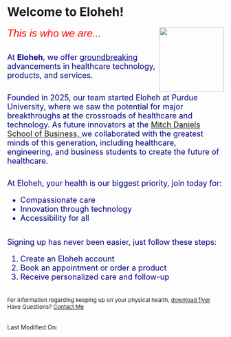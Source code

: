 <html>
<head>

</head>
<body>
<h1>Welcome to Eloheh!</h1>
<img src="https://upload.wikimedia.org/wikipedia/commons/5/57/Caduceus.svg" width = "150" align = "right" />
<font color = "red" size = "5" face="Georgia, Arial"><i> This is who we are...</i></font>
<br>
<br>
  
<font color = "#000080" size = "4"> At <b>Eloheh</b>, we offer <u>groundbreaking</u> advancements in healthcare technology, products, and services. </font>
<br>
<br>

<font size = "4" color = "#000080"> Founded in 2025, our team started Eloheh at Purdue University, where we saw the potential for major breakthroughs at the crossroads of healthcare and technology. As future innovators at the <a href = "https://business.purdue.edu/" target = "_blank"> Mitch Daniels School of Business, </a> we collaborated with the greatest minds of this generation, including healthcare, engineering, and business students to create the future of healthcare. </font>
<br>
<br>

<font color = "#000080" size = "4">At Eloheh, your health is our biggest priority, join today for:
<ul>
<li>Compassionate care</li>
<li>Innovation through technology</li>
<li>Accessibility for all</li>
</ul></font>
<br><font color = "#000080" size = "4"> Signing up has never been easier, just follow these steps:
<ol>
<li>Create an Eloheh account</li>
<li>Book an appointment or order a product</li>
<li>Receive personalized care and follow-up</li>
</ol></font>
<br>
<font size = "2"> For information regarding keeping up on your physical health, <a href = "https://www.nia.nih.gov/sites/default/files/2025-01/exercise-three-types.pdf" >download flyer</a></font>
<br>
<font size = "2">Have Questions? <a href = "mailto: harpe151@purdue.edu"> Contact Me </a></font>
<br>
<br>

Last Modified On: <script>document.write(document.lastModified);</script>
</body> 
</html>
